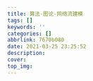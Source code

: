 ```yaml
---
title: 算法-图论-网络流建模
tags: []
keywords: ''
categories: []
abbrlink: 7670b080
date: 2021-03-25 23:25:52
description:
cover:
top_img:
---
```






